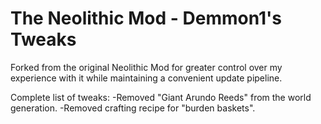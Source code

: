 # The Neolithic Mod - Demmon1's Tweaks

Forked from the original Neolithic Mod for greater control over my experience with it while maintaining a convenient update pipeline.

Complete list of tweaks:
-Removed "Giant Arundo Reeds" from the world generation.
-Removed crafting recipe for "burden baskets".
